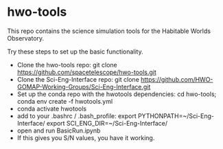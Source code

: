 # hwo-tools

This repo contains the science simulation tools for the Habitable Worlds Observatory. 

Try these steps to set up the basic functionality. 

- Clone the hwo-tools repo:
   git clone https://github.com/spacetelescope/hwo-tools.git
- Clone the Sci-Eng-Interface repo:
   git clone https://github.com/HWO-GOMAP-Working-Groups/Sci-Eng-Interface.git
- Set up the conda repo with the hwotools dependencies: 
      cd hwo-tools; conda env create -f hwotools.yml
- conda activate hwotools
- add to your .bashrc / .bash_profile:
      export PYTHONPATH=~/Sci-Eng-Interface/
      export SCI_ENG_DIR=~/Sci-Eng-Interface/
- open and run BasicRun.ipynb
- If this gives you S/N values, you have it working.
